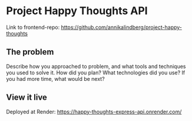 # Project Happy Thoughts API

Link to frontend-repo: https://github.com/annikalindberg/project-happy-thoughts

## The problem

Describe how you approached to problem, and what tools and techniques you used to solve it. How did you plan? What technologies did you use? If you had more time, what would be next?

## View it live

Deployed at Render: https://happy-thoughts-express-api.onrender.com/ 